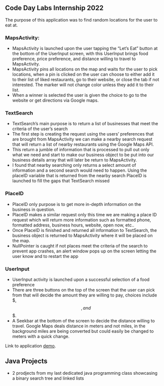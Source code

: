 ## Code Day Labs Internship 2022
The purpose of this application was to find random locations for the user to eat at. 
### MapsActivity:
 - MapsActivity is launched upon the user tapping the “Let’s Eat” button at the bottom of the UserInput screen, with this UserInput brings food preference, price preference, and distance willing to travel to MapsActivity.
 - MapsActivity pins all locations on the map and waits for the user to pick locations, when a pin is clicked on the user can choose to either add it to their list of liked restaurants, go to their website, or close the tab if not interested. The marker will not change color unless they add it to their list.
 - When a winner is selected the user is given the choice to go to the website or get directions via Google maps.

### TextSearch
- TextSearch’s main purpose is to return a list of businesses that meet the criteria of the user’s search
- The first step is creating the request using the users’ preferences that are brought from MapsActivity we can make a nearby search request that will return a list of nearby restaurants using the Google Maps API.
- This return a jumble of information that is processed to pull out only what we need and start to make our business object to be put into our business details array that will later be return to MapsActivity.
- I found that nearby searching only returns a select amount of information and a second search would need to happen. Using the placeID variable that is returned from the nearby search PlaceID is launched to fill the gaps that TextSearch missed
### PlaceID
- PlaceID only purpose is to get more in-depth information on the business in question. 
- PlaceID makes a similar request only this time we are making a place ID request which will return more information such as formatted phone, formatted address, business hours, website, open now, etc..
- Once PlaceID is finished and returned all information to TextSearch, the business object is returned to MapsActivity where it will be placed on the map.
- NullPointer is caught if not places meet the criteria of the search to prevent app crashes, an alert window pops up on the screen letting the user know and to restart the app
### UserInput
- UserInput activity is launched upon a successful selection of a food preference
- There are three buttons on the top of the screen that the user can pick from that will decide the amount they are willing to pay, choices include $, $$, and $$$. 
- A Seekbar at the bottom of the screen to decide the distance willing to travel. Google Maps deals distance in meters and not miles, in the background miles are being converted but could easily be changed to meters with a quick change.

Link to application [demo](https://youtu.be/2T9k_QbGCe8).


## Java Projects
- 2 prodjects from my last dedicated java programming class showcasing a binary search tree and linked lists
